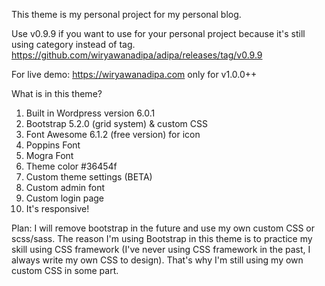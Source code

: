 This theme is my personal project for my personal blog.

Use v0.9.9 if you want to use for your personal project because it's still using category instead of tag. https://github.com/wiryawanadipa/adipa/releases/tag/v0.9.9

For live demo: https://wiryawanadipa.com only for v1.0.0++

What is in this theme?
1. Built in Wordpress version 6.0.1
2. Bootstrap 5.2.0 (grid system) & custom CSS
3. Font Awesome 6.1.2 (free version) for icon
4. Poppins Font
5. Mogra Font
6. Theme color #36454f
7. Custom theme settings (BETA)
8. Custom admin font
9. Custom login page
10. It's responsive!

Plan:
I will remove bootstrap in the future and use my own custom CSS or scss/sass. The reason I'm using Bootstrap in this theme is to practice my skill using CSS framework (I've never using CSS framework in the past, I always write my own CSS to design). That's why I'm still using my own custom CSS in some part.